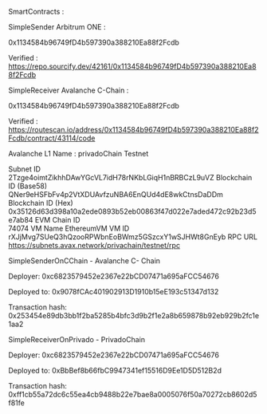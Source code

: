 SmartContracts : 

SimpleSender Arbitrum ONE :

0x1134584b96749fD4b597390a388210Ea88f2Fcdb

Verified : https://repo.sourcify.dev/42161/0x1134584b96749fD4b597390a388210Ea88f2Fcdb

SimpleReceiver Avalanche C-Chain : 

0x1134584b96749fD4b597390a388210Ea88f2Fcdb

Verified : https://routescan.io/address/0x1134584b96749fD4b597390a388210Ea88f2Fcdb/contract/43114/code


Avalanche L1 Name	: privadoChain Testnet

Subnet ID	
2Tzge4oimtZikhhDAwYGcVL7idH78rNKbLGiqH1nBRBCzL9uVZ
Blockchain ID (Base58)	
QNer9eHSFbFv4p2VtXDUAvfzuNBA6EnQUd4dE8wkCtnsDaDDm
Blockchain ID (Hex)	
0x35126d63d398a10a2ede0893b52eb00863f47d022e7aded472c92b23d5e7ab84
EVM Chain ID	
74074
VM Name	
EthereumVM
VM ID	
rXJjMvg7SUeQ3hQzooRPWbnEoBWmz5GSzcxY1wSJHWt8GnEyb
RPC URL	
https://subnets.avax.network/privachain/testnet/rpc


SimpleSenderOnCChain - Avalanche C- Chain

Deployer: 0xc6823579452e2367e22bCD07471a695aFCC54676

Deployed to: 0x9078fCAc401902913D1910b15eE193c51347d132

Transaction hash: 0x253454e89db3bb1f2ba5285b4bfc3d9b2f1e2a8b659878b92eb929b2fc1e1aa2

SimpleReceiverOnPrivado - PrivadoChain


Deployer: 0xc6823579452e2367e22bCD07471a695aFCC54676

Deployed to: 0xBbBef8b66fbC9947341ef15516D9Ee1D5D512B2d

Transaction hash: 0xff1cb55a72dc6c55ea4cb9488b22e7bae8a0005076f50a70272cb8602d5f81fe
